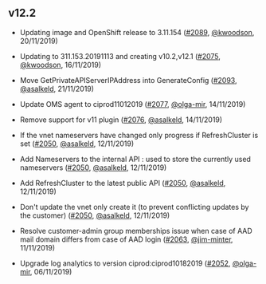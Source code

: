 ## v12.2

- Updating image and OpenShift release to 3.11.154 ([#2089](https://github.com/openshift/openshift-azure/pull/2089), [@kwoodson](https://github.com/kwoodson), 20/11/2019)
- Updating to 311.153.20191113 and creating v10.2,v12.1 ([#2075](https://github.com/openshift/openshift-azure/pull/2075), [@kwoodson](https://github.com/kwoodson), 16/11/2019)
- Move GetPrivateAPIServerIPAddress into GenerateConfig ([#2093](https://github.com/openshift/openshift-azure/pull/2093), [@asalkeld](https://github.com/asalkeld), 21/11/2019)
- Update OMS agent to ciprod11012019 ([#2077](https://github.com/openshift/openshift-azure/pull/2077), [@olga-mir](https://github.com/olga-mir), 14/11/2019)
- Remove support for v11 plugin ([#2076](https://github.com/openshift/openshift-azure/pull/2076), [@asalkeld](https://github.com/asalkeld), 14/11/2019)


- If the vnet nameservers have changed only progress if RefreshCluster is set ([#2050](https://github.com/openshift/openshift-azure/pull/2050), [@asalkeld](https://github.com/asalkeld), 12/11/2019)
- Add Nameservers to the internal API : used to store the currently used nameservers ([#2050](https://github.com/openshift/openshift-azure/pull/2050), [@asalkeld](https://github.com/asalkeld), 12/11/2019)
- Add RefreshCluster to the latest public API ([#2050](https://github.com/openshift/openshift-azure/pull/2050), [@asalkeld](https://github.com/asalkeld), 12/11/2019)
- Don't update the vnet only create it (to prevent conflicting updates by the customer) ([#2050](https://github.com/openshift/openshift-azure/pull/2050), [@asalkeld](https://github.com/asalkeld), 12/11/2019)
- Resolve customer-admin group memberships issue when case of AAD mail domain differs from case of AAD login ([#2063](https://github.com/openshift/openshift-azure/pull/2063), [@jim-minter](https://github.com/jim-minter), 11/11/2019)
- Upgrade log analytics to version ciprod:ciprod10182019 ([#2052](https://github.com/openshift/openshift-azure/pull/2052), [@olga-mir](https://github.com/olga-mir), 06/11/2019)



